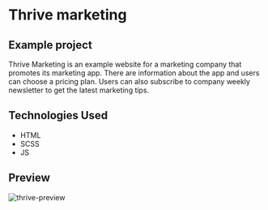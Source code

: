 # Thrive marketing

## Example project

Thrive Marketing is an example website for a marketing company that promotes its marketing app. There are information about the app and users can choose a pricing plan. Users can also subscribe to company weekly newsletter to get the latest marketing tips.

## Technologies Used

* HTML
* SCSS
* JS

## Preview

![thrive-preview](https://github.com/lidija3/thrive-marketing/assets/122623282/a8c77635-280e-4fd1-ba94-0e2a20150002)
